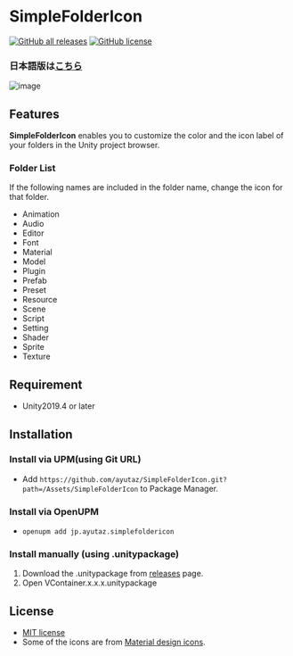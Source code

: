 # SimpleFolderIcon

[![GitHub all releases](https://img.shields.io/github/downloads/ayutaz/SimpleFolderIcon/total)](https://github.com/ayutaz/SimpleFolderIcon/releases)
[![GitHub license](https://img.shields.io/github/license/ayutaz/SimpleFolderIcon)](https://github.com/ayutaz/SimpleFolderIcon/blob/master/LICENSE)

### 日本語版は[こちら](README_jp.md)

![image](https://user-images.githubusercontent.com/68797964/132967661-a6aff48e-4605-417f-8f4c-367d9172ed0f.png)

## Features

**SimpleFolderIcon** enables you to customize the color and the icon label of your folders in the Unity project browser.

### Folder List

If the following names are included in the folder name, change the icon for that folder.

- Animation
- Audio
- Editor
- Font
- Material
- Model
- Plugin
- Prefab
- Preset
- Resource
- Scene
- Script
- Setting
- Shader
- Sprite
- Texture

## Requirement

- Unity2019.4 or later

## Installation

### Install via UPM(using Git URL)

- Add `https://github.com/ayutaz/SimpleFolderIcon.git?path=/Assets/SimpleFolderIcon` to Package Manager.

### Install via OpenUPM

- `openupm add jp.ayutaz.simplefoldericon`

### Install manually (using .unitypackage)

1. Download the .unitypackage from [releases](https://github.com/ayutaz/SimpleFolderIcon/releases) page.
2. Open VContainer.x.x.x.unitypackage

## License

- [MIT license](https://github.com/ayutaz/SimpleFolderIcon/blob/master/LICENSE)
- Some of the icons are from [Material design icons](https://fonts.google.com/icons).
